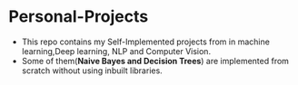 # Personal-Projects

* This repo contains my Self-Implemented projects from in machine learning,Deep learning, NLP and Computer Vision.
* Some of them(**Naive Bayes and Decision Trees**) are implemented from scratch without using inbuilt libraries. 
